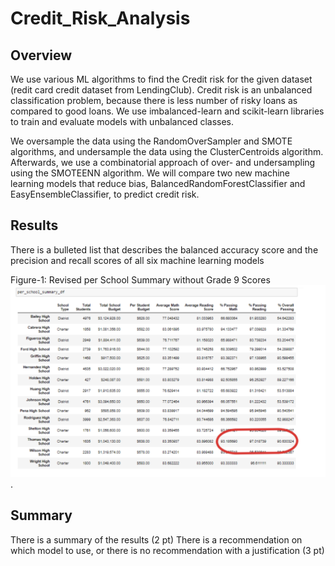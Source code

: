 # Credit_Risk_Analysis

## Overview
We use various ML algorithms to find the Credit risk for the given dataset (redit card credit dataset from LendingClub). Credit risk is an unbalanced classification problem, because there is less number of risky loans as compared to good loans. We use  imbalanced-learn and scikit-learn libraries to train and evaluate models with unbalanced classes. 

We oversample the data using the RandomOverSampler and SMOTE algorithms, and undersample the data using the ClusterCentroids algorithm. Afterwards, we use a combinatorial approach of over- and undersampling using the SMOTEENN algorithm. We will compare two new machine learning models that reduce bias, BalancedRandomForestClassifier and EasyEnsembleClassifier, to predict credit risk. 

## Results

There is a bulleted list that describes the balanced accuracy score and the precision and recall scores of all six machine learning models

Figure-1: Revised per School Summary without Grade 9 Scores ![Revised District Summary](https://github.com/FatimaJHussain/python_project/blob/main/revised+perschool1.png).


## Summary

There is a summary of the results (2 pt)
There is a recommendation on which model to use, or there is no recommendation with a justification (3 pt)
